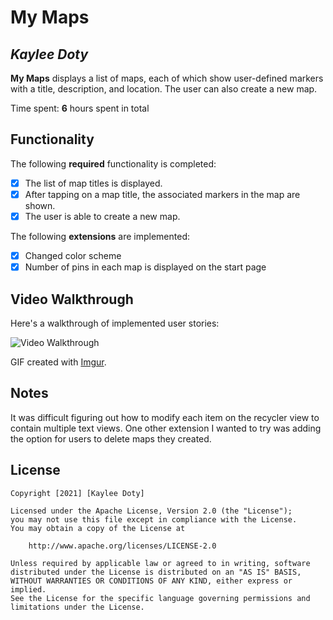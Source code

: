 # My Maps 

## *Kaylee Doty*

**My Maps** displays a list of maps, each of which show user-defined markers with a title, description, and location. The user can also create a new map. 

Time spent: **6** hours spent in total

## Functionality 

The following **required** functionality is completed:

* [X] The list of map titles is displayed.
* [X] After tapping on a map title, the associated markers in the map are shown.
* [X] The user is able to create a new map.

The following **extensions** are implemented:

* [X] Changed color scheme
* [X] Number of pins in each map is displayed on the start page

## Video Walkthrough

Here's a walkthrough of implemented user stories:

<img src='https://imgur.com/B4eeGce' title='Video Walkthrough' width='' alt='Video Walkthrough' />

GIF created with [Imgur](https://imgur.com/vidgif).

## Notes

It was difficult figuring out how to modify each item on the recycler view to contain multiple text views. One other extension I wanted to try was adding the option for users to delete maps they created.

## License

    Copyright [2021] [Kaylee Doty]

    Licensed under the Apache License, Version 2.0 (the "License");
    you may not use this file except in compliance with the License.
    You may obtain a copy of the License at

        http://www.apache.org/licenses/LICENSE-2.0

    Unless required by applicable law or agreed to in writing, software
    distributed under the License is distributed on an "AS IS" BASIS,
    WITHOUT WARRANTIES OR CONDITIONS OF ANY KIND, either express or implied.
    See the License for the specific language governing permissions and
    limitations under the License.
